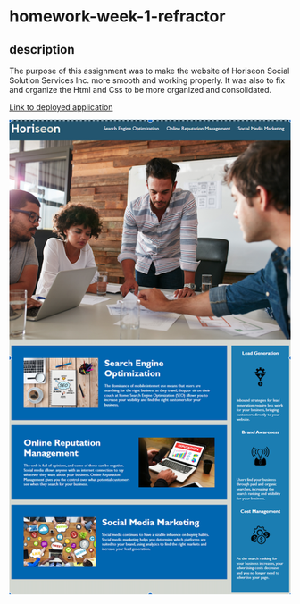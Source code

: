 # homework-week-1-refractor

## description 
The purpose of this assignment was to make the website of Horiseon Social Solution Services Inc. more smooth and working properly. It was also to fix and organize the Html and Css to be more organized and consolidated.

[Link to deployed application](https://justpeachy8688.github.io/week-1-refactor/)

![Example Screenshot](./assets/images/screenshot.png)